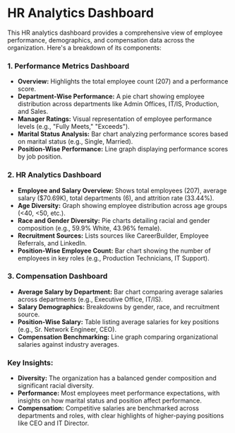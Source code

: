 # HR Analytics Dashboard
This HR analytics dashboard provides a comprehensive view of employee performance, demographics, and compensation data across the organization. Here's a breakdown of its components:

### 1. **Performance Metrics Dashboard**
   - **Overview:** Highlights the total employee count (207) and a performance score.
   - **Department-Wise Performance:** A pie chart showing employee distribution across departments like Admin Offices, IT/IS, Production, and Sales.
   - **Manager Ratings:** Visual representation of employee performance levels (e.g., "Fully Meets," "Exceeds").
   - **Marital Status Analysis:** Bar chart analyzing performance scores based on marital status (e.g., Single, Married).
   - **Position-Wise Performance:** Line graph displaying performance scores by job position.

### 2. **HR Analytics Dashboard**
   - **Employee and Salary Overview:** Shows total employees (207), average salary ($70.69K), total departments (6), and attrition rate (33.44%).
   - **Age Diversity:** Graph showing employee distribution across age groups (<40, <50, etc.).
   - **Race and Gender Diversity:** Pie charts detailing racial and gender composition (e.g., 59.9% White, 43.96% female).
   - **Recruitment Sources:** Lists sources like CareerBuilder, Employee Referrals, and LinkedIn.
   - **Position-Wise Employee Count:** Bar chart showing the number of employees in key roles (e.g., Production Technicians, IT Support).

### 3. **Compensation Dashboard**
   - **Average Salary by Department:** Bar chart comparing average salaries across departments (e.g., Executive Office, IT/IS).
   - **Salary Demographics:** Breakdowns by gender, race, and recruitment source.
   - **Position-Wise Salary:** Table listing average salaries for key positions (e.g., Sr. Network Engineer, CEO).
   - **Compensation Benchmarking:** Line graph comparing organizational salaries against industry averages.

### Key Insights:
- **Diversity:** The organization has a balanced gender composition and significant racial diversity.
- **Performance:** Most employees meet performance expectations, with insights on how marital status and position affect performance.
- **Compensation:** Competitive salaries are benchmarked across departments and roles, with clear highlights of higher-paying positions like CEO and IT Director.
